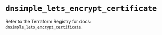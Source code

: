 # `dnsimple_lets_encrypt_certificate`

Refer to the Terraform Registry for docs: [`dnsimple_lets_encrypt_certificate`](https://registry.terraform.io/providers/dnsimple/dnsimple/1.6.0/docs/resources/lets_encrypt_certificate).
